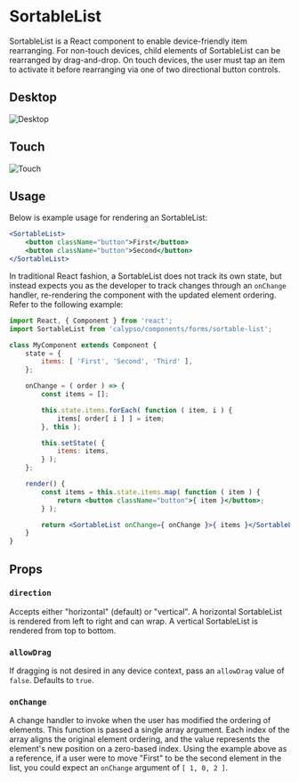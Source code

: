 # SortableList

SortableList is a React component to enable device-friendly item rearranging. For non-touch devices, child elements of SortableList can be rearranged by drag-and-drop. On touch devices, the user must tap an item to activate it before rearranging via one of two directional button controls.

## Desktop

![Desktop](https://cldup.com/kcSdY87WOC.gif)

## Touch

![Touch](https://cldup.com/G6xOcADYAl.gif)

## Usage

Below is example usage for rendering an SortableList:

```jsx
<SortableList>
	<button className="button">First</button>
	<button className="button">Second</button>
</SortableList>
```

In traditional React fashion, a SortableList does not track its own state, but instead expects you as the developer to track changes through an `onChange` handler, re-rendering the component with the updated element ordering. Refer to the following example:

```jsx
import React, { Component } from 'react';
import SortableList from 'calypso/components/forms/sortable-list';

class MyComponent extends Component {
	state = {
		items: [ 'First', 'Second', 'Third' ],
	};

	onChange = ( order ) => {
		const items = [];

		this.state.items.forEach( function ( item, i ) {
			items[ order[ i ] ] = item;
		}, this );

		this.setState( {
			items: items,
		} );
	};

	render() {
		const items = this.state.items.map( function ( item ) {
			return <button className="button">{ item }</button>;
		} );

		return <SortableList onChange={ onChange }>{ items }</SortableList>;
	}
}
```

## Props

### `direction`

Accepts either "horizontal" (default) or "vertical". A horizontal SortableList is rendered from left to right and can wrap. A vertical SortableList is rendered from top to bottom.

### `allowDrag`

If dragging is not desired in any device context, pass an `allowDrag` value of `false`. Defaults to `true`.

### `onChange`

A change handler to invoke when the user has modified the ordering of elements. This function is passed a single array argument. Each index of the array aligns the original element ordering, and the value represents the element's new position on a zero-based index. Using the example above as a reference, if a user were to move "First" to be the second element in the list, you could expect an `onChange` argument of `[ 1, 0, 2 ]`.
